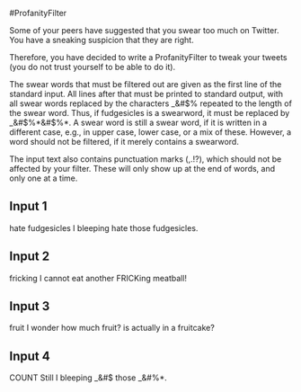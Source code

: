 #ProfanityFilter

Some of your peers have suggested that you swear too much on Twitter. You have a sneaking suspicion that they are right.

Therefore, you have decided to write a ProfanityFilter to tweak your tweets (you do not trust yourself to be able to do it).

The swear words that must be filtered out are given as the first line of the standard input. All lines after that must be printed to standard output, with all swear words replaced by the characters _&#$% repeated to the length of the swear word. Thus, if fudgesicles is a swearword, it must be replaced by
_&#$%*&#$%\*. A swear word is still a swear word, if it is written in a different case, e.g., in upper case, lower case, or a mix of these. However, a word should not be filtered, if it merely contains a swearword.

The input text also contains punctuation marks (,.!?), which should not be affected by your filter. These will only show up at the end of words, and only one at a time.

## Input 1

hate fudgesicles
I bleeping hate those fudgesicles.

## Input 2

fricking
I cannot eat another FRICKing meatball!

## Input 3

fruit
I wonder how much fruit? is actually in a fruitcake?

## Input 4

COUNT
Still I bleeping _&#$ those _&#$%*&#$%\*.


